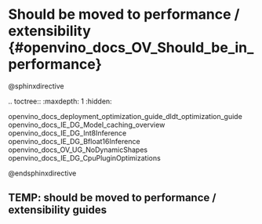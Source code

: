 # Should be moved to performance / extensibility {#openvino_docs_OV_Should_be_in_performance}

@sphinxdirective

.. toctree::
   :maxdepth: 1
   :hidden:

   openvino_docs_deployment_optimization_guide_dldt_optimization_guide
   openvino_docs_IE_DG_Model_caching_overview
   openvino_docs_IE_DG_Int8Inference
   openvino_docs_IE_DG_Bfloat16Inference
   openvino_docs_OV_UG_NoDynamicShapes
   openvino_docs_IE_DG_CpuPluginOptimizations

@endsphinxdirective

## TEMP: should be moved to performance / extensibility guides

